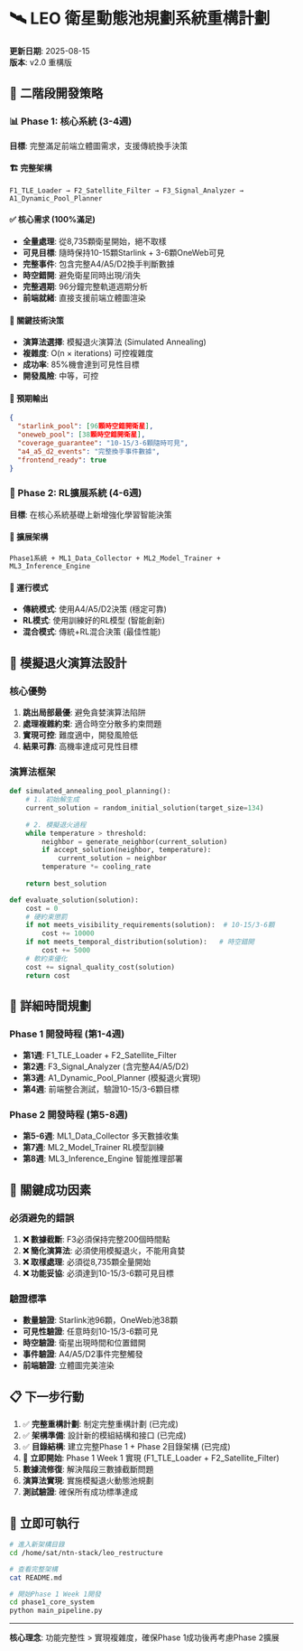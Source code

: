 # 🛰️ LEO 衛星動態池規劃系統重構計劃

**更新日期**: 2025-08-15  
**版本**: v2.0 重構版  

## 🎯 二階段開發策略

### 📊 Phase 1: 核心系統 (3-4週)
**目標**: 完整滿足前端立體圖需求，支援傳統換手決策

#### 🏗️ 完整架構
```
F1_TLE_Loader → F2_Satellite_Filter → F3_Signal_Analyzer → A1_Dynamic_Pool_Planner
```

#### ✅ 核心需求 (100%滿足)
- **全量處理**: 從8,735顆衛星開始，絕不取樣
- **可見目標**: 隨時保持10-15顆Starlink + 3-6顆OneWeb可見
- **完整事件**: 包含完整A4/A5/D2換手判斷數據
- **時空錯開**: 避免衛星同時出現/消失
- **完整週期**: 96分鐘完整軌道週期分析
- **前端就緒**: 直接支援前端立體圖渲染

#### 🔧 關鍵技術決策
- **演算法選擇**: 模擬退火演算法 (Simulated Annealing)
- **複雜度**: O(n × iterations) 可控複雜度
- **成功率**: 85%機會達到可見性目標
- **開發風險**: 中等，可控

#### 📁 預期輸出
```json
{
  "starlink_pool": [96顆時空錯開衛星],
  "oneweb_pool": [38顆時空錯開衛星],
  "coverage_guarantee": "10-15/3-6顆隨時可見",
  "a4_a5_d2_events": "完整換手事件數據",
  "frontend_ready": true
}
```

### 🧠 Phase 2: RL擴展系統 (4-6週)
**目標**: 在核心系統基礎上新增強化學習智能決策

#### 🚀 擴展架構
```
Phase1系統 + ML1_Data_Collector + ML2_Model_Trainer + ML3_Inference_Engine
```

#### 🔄 運行模式
- **傳統模式**: 使用A4/A5/D2決策 (穩定可靠)
- **RL模式**: 使用訓練好的RL模型 (智能創新)
- **混合模式**: 傳統+RL混合決策 (最佳性能)

## 🔧 模擬退火演算法設計

### 核心優勢
1. **跳出局部最優**: 避免貪婪演算法陷阱
2. **處理複雜約束**: 適合時空分散多約束問題  
3. **實現可控**: 難度適中，開發風險低
4. **結果可靠**: 高機率達成可見性目標

### 演算法框架
```python
def simulated_annealing_pool_planning():
    # 1. 初始解生成
    current_solution = random_initial_solution(target_size=134)
    
    # 2. 模擬退火過程
    while temperature > threshold:
        neighbor = generate_neighbor(current_solution)
        if accept_solution(neighbor, temperature):
            current_solution = neighbor
        temperature *= cooling_rate
    
    return best_solution

def evaluate_solution(solution):
    cost = 0
    # 硬約束懲罰
    if not meets_visibility_requirements(solution):  # 10-15/3-6顆
        cost += 10000
    if not meets_temporal_distribution(solution):   # 時空錯開  
        cost += 5000
    # 軟約束優化
    cost += signal_quality_cost(solution)
    return cost
```

## 📅 詳細時間規劃

### Phase 1 開發時程 (第1-4週)
- **第1週**: F1_TLE_Loader + F2_Satellite_Filter
- **第2週**: F3_Signal_Analyzer (含完整A4/A5/D2)
- **第3週**: A1_Dynamic_Pool_Planner (模擬退火實現)
- **第4週**: 前端整合測試，驗證10-15/3-6顆目標

### Phase 2 開發時程 (第5-8週)  
- **第5-6週**: ML1_Data_Collector 多天數據收集
- **第7週**: ML2_Model_Trainer RL模型訓練
- **第8週**: ML3_Inference_Engine 智能推理部署

## 🚨 關鍵成功因素

### 必須避免的錯誤
1. **❌ 數據截斷**: F3必須保持完整200個時間點
2. **❌ 簡化演算法**: 必須使用模擬退火，不能用貪婪
3. **❌ 取樣處理**: 必須從8,735顆全量開始
4. **❌ 功能妥協**: 必須達到10-15/3-6顆可見目標

### 驗證標準
- **數量驗證**: Starlink池96顆，OneWeb池38顆
- **可見性驗證**: 任意時刻10-15/3-6顆可見
- **時空驗證**: 衛星出現時間和位置錯開
- **事件驗證**: A4/A5/D2事件完整觸發
- **前端驗證**: 立體圖完美渲染

## 📋 下一步行動

1. ✅ **完整重構計劃**: 制定完整重構計劃 (已完成)
2. ✅ **架構準備**: 設計新的模組結構和接口 (已完成)
3. ✅ **目錄結構**: 建立完整Phase 1 + Phase 2目錄架構 (已完成)
4. 🔄 **立即開始**: Phase 1 Week 1 實現 (F1_TLE_Loader + F2_Satellite_Filter)
5. **數據流修復**: 解決階段三數據截斷問題
6. **演算法實現**: 實施模擬退火動態池規劃
7. **測試驗證**: 確保所有成功標準達成

## 🎯 立即可執行

```bash
# 進入新架構目錄
cd /home/sat/ntn-stack/leo_restructure

# 查看完整架構
cat README.md

# 開始Phase 1 Week 1開發
cd phase1_core_system
python main_pipeline.py
```

---
**核心理念**: 功能完整性 > 實現複雜度，確保Phase 1成功後再考慮Phase 2擴展
